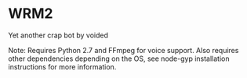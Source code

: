 # WRM2
Yet another crap bot by voided

Note: Requires Python 2.7 and FFmpeg for voice support.
Also requires other dependencies depending on the OS,
see node-gyp installation instructions for more
information.